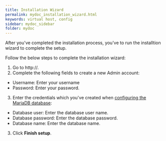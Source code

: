 ```yaml
---
title: Installation Wizard
permalink: mydoc_installation_wizard.html
keywords: virtual host, config
sidebar: mydoc_sidebar
folder: mydoc
---
```



After you've completed the installation process, you've to run the installtion wizard to complete the setup.

Follow the below steps to complete the installation wizard:

1. Go to http://<your-owncloud-domain>.
2. Complete the following fields to create a new Admin account:
* Username: Enter your username
* Password: Enter your password.
3. Enter the credentials which you've created when [configuring the MariaDB database](mydoc_configure_database.html):
* Database user: Enter the database user name.
* Database password: Enter the database password.
* Database name: Enter the database name.
3. Click **Finish setup**.
